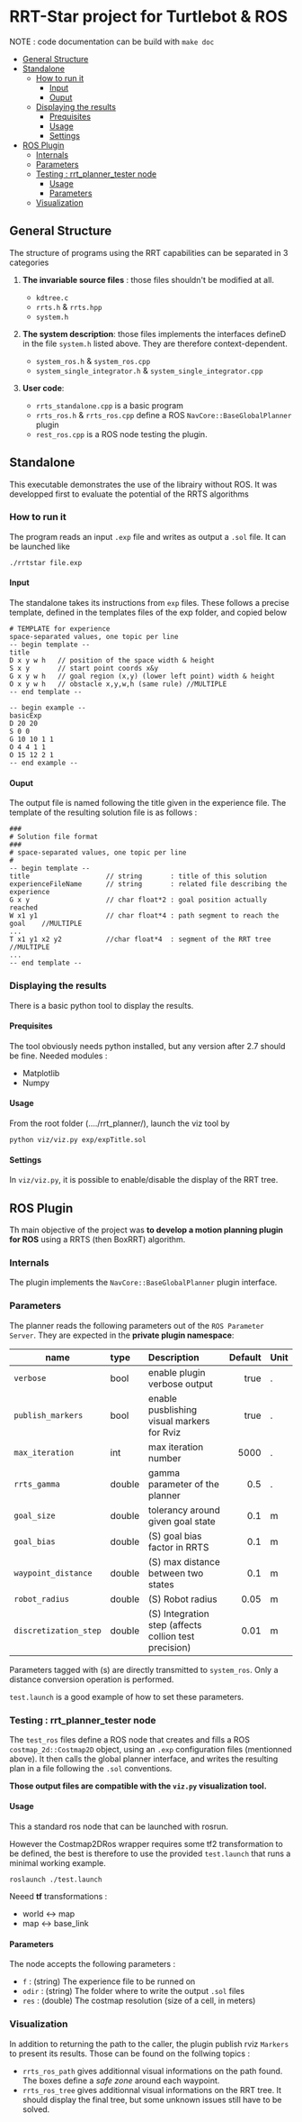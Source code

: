 # RRT-Star project for Turtlebot & ROS

NOTE : code documentation can be build with `make doc`

- [General Structure](#general-structure)
- [Standalone](#standalone)
    - [How to run it](#how-to-run-it)
        - [Input](#input)
        - [Ouput](#ouput)
    - [Displaying the results](#displaying-the-results)
        - [Prequisites](#prequisites)
        - [Usage](#usage)
        - [Settings](#settings)
- [ROS Plugin](#ros-plugin)
    - [Internals](#internals)
    - [Parameters](#parameters)
    - [Testing :  rrt_planner_tester node](#testing-rrtplannertester-node)
        - [Usage](#usage)
        - [Parameters](#parameters)
    - [Visualization](#visualization)

## General Structure

The structure of programs using the RRT capabilities can be separated in 3 categories

1. **The invariable source files** : those files shouldn't be modified at all.
    - `kdtree.c`
    - `rrts.h` & `rrts.hpp`
    - `system.h`


2. **The system description**: those files implements the interfaces defineD in the file `system.h` listed above. They are therefore context-dependent.
    - `system_ros.h` & `system_ros.cpp`
    - `system_single_integrator.h` & `system_single_integrator.cpp`

3. **User code**:
    - `rrts_standalone.cpp` is a basic program
    - `rrts_ros.h` & `rrts_ros.cpp` define a ROS `NavCore::BaseGlobalPlanner` plugin
    - `rest_ros.cpp` is a ROS node testing the plugin.

## Standalone

This executable demonstrates the use of the librairy without ROS. It was developped first to evaluate the potential of the RRTS algorithms

### How to run it

The program reads an input `.exp` file and writes as output a `.sol` file.
It can be launched like

```shell
./rrtstar file.exp
```

#### Input

The standalone takes its instructions from `exp` files. These follows a precise template, defined in the templates files of the exp folder, and copied below

```
# TEMPLATE for experience
space-separated values, one topic per line
-- begin template --
title
D x y w h 	// position of the space width & height
S x y 		// start point coords x&y
G x y w h 	// goal region (x,y) (lower left point) width & height
O x y w h	// obstacle x,y,w,h (same rule) //MULTIPLE
-- end template --

-- begin example --
basicExp
D 20 20
S 0 0
G 10 10 1 1
O 4 4 1 1
O 15 12 2 1
-- end example --
```

#### Ouput

The output file is named following the title given in the experience file. The template of the resulting solution file is as follows :

```
###
# Solution file format
###
# space-separated values, one topic per line
#
-- begin template --
title 					// string		: title of this solution
experienceFileName 		// string		: related file describing the experience
G x y					// char float*2	: goal position actually reached
W x1 y1					// char float*4	: path segment to reach the goal	//MULTIPLE
...
T x1 y1 x2 y2			//char float*4	: segment of the RRT tree			//MULTIPLE
...
-- end template --
```

### Displaying the results

There is a basic python tool to display the results.

#### Prequisites

The tool obviously needs python installed, but any version after 2.7 should be fine.
Needed modules : 
- Matplotlib
- Numpy

#### Usage

From the root folder (..../rrt_planner/), launch the viz tool by 
```shell
python viz/viz.py exp/expTitle.sol
```

#### Settings

In `viz/viz.py`, it is possible to enable/disable the display of the RRT tree.


## ROS Plugin

Th main objective of the project was **to develop a motion planning plugin for ROS** using a RRTS (then BoxRRT) algorithm. 

### Internals

The plugin implements the `NavCore::BaseGlobalPlanner` plugin interface.

### Parameters

The planner reads the following parameters out of the `ROS Parameter Server`. They are expected in the **private plugin namespace**: 



 name              | type      | Description                                       |Default| Unit 
 -------------     |:------    | :------------                                     |-----: | :--- 
`verbose`          | bool      | enable plugin verbose output                      | true  | .
`publish_markers`  | bool      | enable pusblishing visual markers for Rviz        | true  | .
`max_iteration`    | int       | max iteration number                              | 5000  | .
`rrts_gamma`       | double    | gamma parameter of the planner                    | 0.5   | .
`goal_size`        | double    | tolerancy around given goal state                 | 0.1   | m
`goal_bias`        | double    | (S) goal bias factor in RRTS                          | 0.1   | m
`waypoint_distance`| double    | (S) max distance between two states                   | 0.1   | m
`robot_radius`     | double    | (S) Robot radius                                      | 0.05  | m
`discretization_step`|double   | (S) Integration step (affects collion test precision) | 0.01  | m

Parameters tagged with (s) are directly transmitted to `system_ros`. Only a distance conversion operation is performed.

`test.launch` is a good example of how to set these parameters.

### Testing :  rrt_planner_tester node

The `test_ros` files define a ROS node that creates and fills a ROS `costmap_2d::Costmap2D` object, using an `.exp` configuration files (mentionned above). It then calls the global planner interface, and writes the resulting plan in a file following the `.sol` conventions.

**Those output files are compatible with the `viz.py` visualization tool.**

#### Usage

This a standard ros node that can be launched with rosrun.

However the Costmap2DRos wrapper requires some tf2 transformation to be defined, the best is therefore to use the provided `test.launch` that runs a minimal working example.

```
roslaunch ./test.launch
```

Neeed **tf** transformations : 
- world <-> map
- map <-> base_link

#### Parameters

The node accepts the following parameters : 

- `f` : (string) The experience file to be runned on
- `odir` : (string) The folder where to write the output `.sol` files
- `res` : (double) The costmap resolution (size of a cell, in meters)



### Visualization 

In addition to returning the path to the caller, the plugin publish rviz `Markers` to present its results. Those can be found on the follwing topics : 
- `rrts_ros_path` gives additionnal visual informations on the path found. The boxes define a *safe zone* around each waypoint.
- `rrts_ros_tree` gives additionnal visual informations on the RRT tree. It should display the final tree, but some unknown issues still have to be solved. 